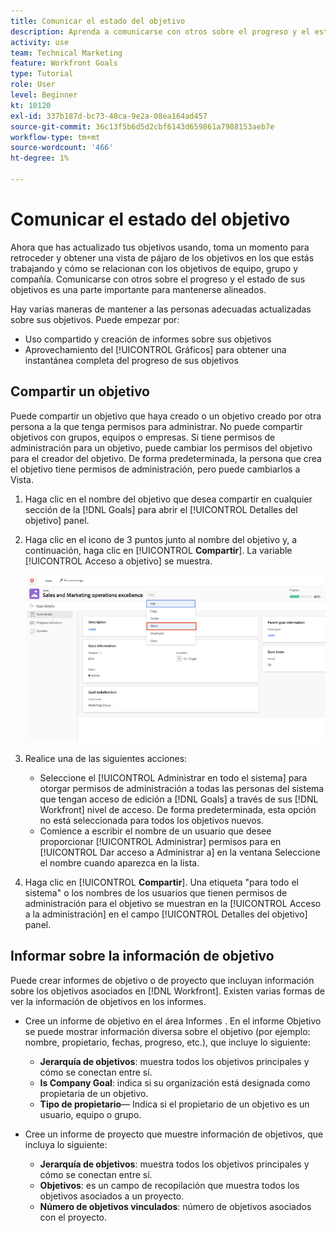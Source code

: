 ```yaml
---
title: Comunicar el estado del objetivo
description: Aprenda a comunicarse con otros sobre el progreso y el estado de sus objetivos en [!DNL Workfront Goals].
activity: use
team: Technical Marketing
feature: Workfront Goals
type: Tutorial
role: User
level: Beginner
kt: 10120
exl-id: 337b187d-bc73-48ca-9e2a-08ea164ad457
source-git-commit: 36c13f5b6d5d2cbf6143d659861a7988153aeb7e
workflow-type: tm+mt
source-wordcount: '466'
ht-degree: 1%

---
```


# Comunicar el estado del objetivo

Ahora que has actualizado tus objetivos usando, toma un momento para retroceder y obtener una vista de pájaro de los objetivos en los que estás trabajando y cómo se relacionan con los objetivos de equipo, grupo y compañía. Comunicarse con otros sobre el progreso y el estado de sus objetivos es una parte importante para mantenerse alineados.

Hay varias maneras de mantener a las personas adecuadas actualizadas sobre sus objetivos. Puede empezar por:

* Uso compartido y creación de informes sobre sus objetivos
* Aprovechamiento del [!UICONTROL Gráficos] para obtener una instantánea completa del progreso de sus objetivos

## Compartir un objetivo

Puede compartir un objetivo que haya creado o un objetivo creado por otra persona a la que tenga permisos para administrar. No puede compartir objetivos con grupos, equipos o empresas. Si tiene permisos de administración para un objetivo, puede cambiar los permisos del objetivo para el creador del objetivo. De forma predeterminada, la persona que crea el objetivo tiene permisos de administración, pero puede cambiarlos a Vista.

1. Haga clic en el nombre del objetivo que desea compartir en cualquier sección de la [!DNL Goals] para abrir el [!UICONTROL Detalles del objetivo] panel.

1. Haga clic en el icono de 3 puntos junto al nombre del objetivo y, a continuación, haga clic en [!UICONTROL **Compartir**]. La variable [!UICONTROL Acceso a objetivo] se muestra.

   ![Assss](assets/17-workfront-goals-share-a-goal.png)

1. Realice una de las siguientes acciones:

   * Seleccione el [!UICONTROL Administrar en todo el sistema] para otorgar permisos de administración a todas las personas del sistema que tengan acceso de edición a [!DNL Goals] a través de sus [!DNL Workfront] nivel de acceso. De forma predeterminada, esta opción no está seleccionada para todos los objetivos nuevos.
   * Comience a escribir el nombre de un usuario que desee proporcionar [!UICONTROL Administrar] permisos para en [!UICONTROL Dar acceso a Administrar a] en la ventana Seleccione el nombre cuando aparezca en la lista.

1. Haga clic en [!UICONTROL **Compartir**]. Una etiqueta &quot;para todo el sistema&quot; o los nombres de los usuarios que tienen permisos de administración para el objetivo se muestran en la [!UICONTROL Acceso a la administración] en el campo [!UICONTROL Detalles del objetivo] panel.

## Informar sobre la información de objetivo

Puede crear informes de objetivo o de proyecto que incluyan información sobre los objetivos asociados en [!DNL Workfront]. Existen varias formas de ver la información de objetivos en los informes.

* Cree un informe de objetivo en el área Informes . En el informe Objetivo se puede mostrar información diversa sobre el objetivo (por ejemplo: nombre, propietario, fechas, progreso, etc.), que incluye lo siguiente:

   * **Jerarquía de objetivos**: muestra todos los objetivos principales y cómo se conectan entre sí.
   * **Is Company Goal**: indica si su organización está designada como propietaria de un objetivo.
   * **Tipo de propietario**— Indica si el propietario de un objetivo es un usuario, equipo o grupo.

* Cree un informe de proyecto que muestre información de objetivos, que incluya lo siguiente:
   * **Jerarquía de objetivos**: muestra todos los objetivos principales y cómo se conectan entre sí.
   * **Objetivos**: es un campo de recopilación que muestra todos los objetivos asociados a un proyecto.
   * **Número de objetivos vinculados**: número de objetivos asociados con el proyecto.
